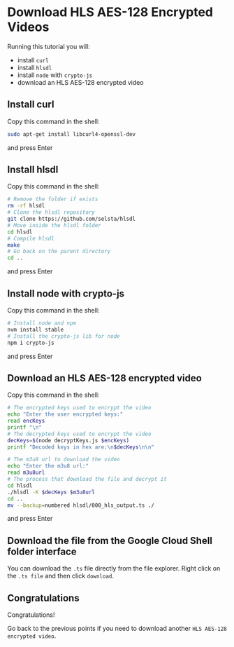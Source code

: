 # Download HLS AES-128 Encrypted Videos
Running this tutorial you will: 
- install `curl`
- install `hlsdl`
- install `node` with `crypto-js`
- download an HLS AES-128 encrypted video

## 

## Install curl
Copy this command in the shell:
```sh
sudo apt-get install libcurl4-openssl-dev
```
and press Enter

## Install hlsdl
Copy this command in the shell:
```sh
# Remove the folder if exists
rm -rf hlsdl
# Clone the hlsdl repository
git clone https://github.com/selsta/hlsdl
# Move inside the hlsdl folder
cd hlsdl
# Compile hlsdl
make
# Go back on the parent directory
cd ..
```
and press Enter

## Install node with crypto-js
Copy this command in the shell:
```sh
# Install node and npm
nvm install stable
# Install the crypto-js lib for node
npm i crypto-js
```
and press Enter

## Download an HLS AES-128 encrypted video
Copy this command in the shell:
```sh
# The encrypted keys used to encrypt the video
echo "Enter the user encrypted keys:"  
read encKeys
printf "\n"
# The decrypted keys used to encrypt the video
decKeys=$(node decryptKeys.js $encKeys)
printf "Decoded keys in hex are:\n$decKeys\n\n"

# The m3u8 url to download the video
echo "Enter the m3u8 url:"  
read m3u8url
# The process that download the file and decrypt it
cd hlsdl
./hlsdl -K $decKeys $m3u8url
cd ..
mv --backup=numbered hlsdl/000_hls_output.ts ./
```
and press Enter

## Download the file from the Google Cloud Shell folder interface
You can download the `.ts` file directly from the <walkthrough-editor-spotlight spotlightId="file-explorer">file explorer</walkthrough-editor-spotlight>.
Right click on the `.ts file` and then click `download`.

## Congratulations
Congratulations!
<walkthrough-conclusion-trophy></walkthrough-conclusion-trophy>

Go back to the previous points if you need to download another `HLS AES-128 encrypted video`.